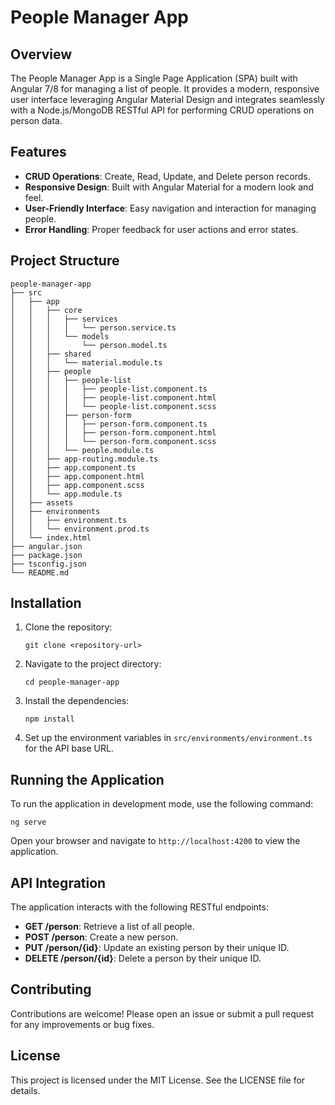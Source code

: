 # People Manager App

## Overview

The People Manager App is a Single Page Application (SPA) built with Angular 7/8 for managing a list of people. It provides a modern, responsive user interface leveraging Angular Material Design and integrates seamlessly with a Node.js/MongoDB RESTful API for performing CRUD operations on person data.

## Features

- **CRUD Operations**: Create, Read, Update, and Delete person records.
- **Responsive Design**: Built with Angular Material for a modern look and feel.
- **User-Friendly Interface**: Easy navigation and interaction for managing people.
- **Error Handling**: Proper feedback for user actions and error states.

## Project Structure

```
people-manager-app
├── src
│   ├── app
│   │   ├── core
│   │   │   ├── services
│   │   │   │   └── person.service.ts
│   │   │   └── models
│   │   │       └── person.model.ts
│   │   ├── shared
│   │   │   └── material.module.ts
│   │   ├── people
│   │   │   ├── people-list
│   │   │   │   ├── people-list.component.ts
│   │   │   │   ├── people-list.component.html
│   │   │   │   └── people-list.component.scss
│   │   │   ├── person-form
│   │   │   │   ├── person-form.component.ts
│   │   │   │   ├── person-form.component.html
│   │   │   │   └── person-form.component.scss
│   │   │   └── people.module.ts
│   │   ├── app-routing.module.ts
│   │   ├── app.component.ts
│   │   ├── app.component.html
│   │   ├── app.component.scss
│   │   └── app.module.ts
│   ├── assets
│   ├── environments
│   │   ├── environment.ts
│   │   └── environment.prod.ts
│   └── index.html
├── angular.json
├── package.json
├── tsconfig.json
└── README.md
```

## Installation

1. Clone the repository:
   ```
   git clone <repository-url>
   ```

2. Navigate to the project directory:
   ```
   cd people-manager-app
   ```

3. Install the dependencies:
   ```
   npm install
   ```

4. Set up the environment variables in `src/environments/environment.ts` for the API base URL.

## Running the Application

To run the application in development mode, use the following command:

```
ng serve
```

Open your browser and navigate to `http://localhost:4200` to view the application.

## API Integration

The application interacts with the following RESTful endpoints:

- **GET /person**: Retrieve a list of all people.
- **POST /person**: Create a new person.
- **PUT /person/{id}**: Update an existing person by their unique ID.
- **DELETE /person/{id}**: Delete a person by their unique ID.

## Contributing

Contributions are welcome! Please open an issue or submit a pull request for any improvements or bug fixes.

## License

This project is licensed under the MIT License. See the LICENSE file for details.